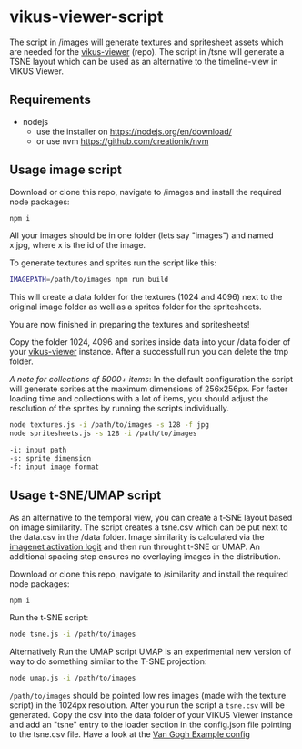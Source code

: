 # vikus-viewer-script

The script in /images will generate textures and spritesheet assets which are needed for the [vikus-viewer](https://github.com/cpietsch/vikus-viewer) (repo). The script in /tsne will generate a TSNE layout which can be used as an alternative to the timeline-view in VIKUS Viewer.


## Requirements
- nodejs
  - use the installer on https://nodejs.org/en/download/
  - or use nvm https://github.com/creationix/nvm


## Usage image script

Download or clone this repo, navigate to /images and install the required node packages: 

```sh
npm i
``` 

All your images should be in one folder (lets say "images") and named x.jpg, where x is the id of the image.

To generate textures and sprites run the script like this:

```sh
IMAGEPATH=/path/to/images npm run build
``` 

This will create a data folder for the textures (1024 and 4096) next to the original image folder as well as a sprites folder for the spritesheets.

You are now finished in preparing the textures and spritesheets!

Copy the folder 1024, 4096 and sprites inside data into your /data folder of your [vikus-viewer](https://github.com/cpietsch/vikus-viewer) instance. After a successfull run you can delete the tmp folder.

*A note for collections of 5000+ items*: In the default configuration the script will generate sprites at the maximum dimensions of 256x256px. For faster loading time and collections with a lot of items, you should adjust the resolution of the sprites by running the scripts individually.

```sh
node textures.js -i /path/to/images -s 128 -f jpg
node spritesheets.js -s 128 -i /path/to/images

-i: input path
-s: sprite dimension
-f: input image format
```

## Usage t-SNE/UMAP script

As an alternative to the temporal view, you can create a t-SNE layout based on image similarity. The script creates a tsne.csv which can be put next to the data.csv in the /data folder. Image similarity is calculated via the [imagenet activation logit](https://beta.observablehq.com/@cpietsch/imagenet-activation-logit) and then run throught t-SNE or UMAP. An additional spacing step ensures no overlaying images in the distribution.

Download or clone this repo, navigate to /similarity and install the required node packages: 

```sh
npm i
```

Run the t-SNE script:
```sh
node tsne.js -i /path/to/images
```

Alternatively Run the UMAP script UMAP is an experimental new version of way to do something similar to the T-SNE projection:

```sh
node umap.js -i /path/to/images
```

`/path/to/images` should be pointed low res images (made with the texture script) in the 1024px resolution. After you run the script a `tsne.csv` will be generated. Copy the csv into the data folder of your VIKUS Viewer instance and add an "tsne" entry to the loader section in the config.json file pointing to the tsne.csv file. Have a look at the [Van Gogh Example config](https://github.com/cpietsch/vikus-viewer-data/blob/master/vangogh/config.json#L10)
